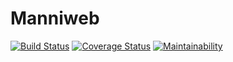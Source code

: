 # Manniweb
[![Build Status](https://travis-ci.com/donmahallem/ngManniSpotter.svg?branch=master)](https://travis-ci.com/donmahallem/ngManniSpotter) [![Coverage Status](https://coveralls.io/repos/github/donmahallem/ngManniSpotter/badge.svg?branch=master)](https://coveralls.io/github/donmahallem/ngManniSpotter?branch=master) [![Maintainability](https://api.codeclimate.com/v1/badges/bda2ed48973acf6dcb52/maintainability)](https://codeclimate.com/github/donmahallem/ngManniSpotter/maintainability)